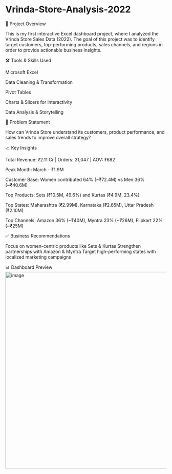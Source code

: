 # Vrinda-Store-Analysis-2022
📌 Project Overview

This is my first interactive Excel dashboard project, where I analyzed the Vrinda Store Sales Data (2022).
The goal of this project was to identify target customers, top-performing products, sales channels, and regions in order to provide actionable business insights.

🛠️ Tools & Skills Used

Microsoft Excel

Data Cleaning & Transformation

Pivot Tables

Charts & Slicers for interactivity

Data Analysis & Storytelling

🔎 Problem Statement

How can Vrinda Store understand its customers, product performance, and sales trends to improve overall strategy?

📈 Key Insights

Total Revenue: ₹2.11 Cr | Orders: 31,047 | AOV: ₹682

Peak Month: March – ₹1.9M

Customer Base: Women contributed 64% (~₹72.4M) vs Men 36% (~₹40.6M)

Top Products: Sets (₹10.5M, 49.6%) and Kurtas (₹4.9M, 23.4%)

Top States: Maharashtra (₹2.99M), Karnataka (₹2.65M), Uttar Pradesh (₹2.10M)

Top Channels: Amazon 36% (~₹40M), Myntra 23% (~₹26M), Flipkart 22% (~₹25M)

✅ Business Recommendations

Focus on women-centric products like Sets & Kurtas
Strengthen partnerships with Amazon & Myntra
Target high-performing states with localized marketing campaigns

📊 Dashboard Preview
<img width="1705" height="612" alt="image" src="https://github.com/user-attachments/assets/615465fd-a399-4d30-9aa0-74d409c26711" />
